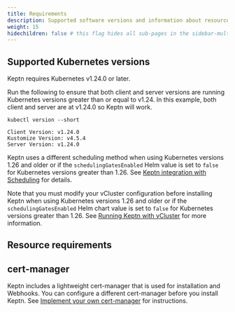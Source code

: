 ```yaml
---
title: Requirements
description: Supported software versions and information about resources required
weight: 15
hidechildren: false # this flag hides all sub-pages in the sidebar-multicard.html
---
```


## Supported Kubernetes versions

Keptn requires Kubernetes v1.24.0 or later.

Run the following to ensure that both client and server versions
are running Kubernetes versions greater than or equal to v1.24.
In this example, both client and server are at v1.24.0
so Keptn will work.

```shell
kubectl version --short
```

```shell
Client Version: v1.24.0
Kustomize Version: v4.5.4
Server Version: v1.24.0
```

Keptn uses a different scheduling method
when using Kubernetes versions 1.26 and older
or if the `schedulingGatesEnabled` Helm value is set to `false`
for Kubernetes versions greater than 1.26.
 See
[Keptn integration with Scheduling](../architecture/components/scheduler/)
for details.

Note that you must modify your vCluster configuration
before installing Keptn when using Kubernetes versions 1.26 and older
or if the `schedulingGatesEnabled` Helm chart value is set to `false`
for Kubernetes versions greater than 1.26.
 See
[Running Keptn with vCluster](install.md/#running-keptn-with-vcluster)
for more information.

## Resource requirements

## cert-manager

Keptn includes a lightweight cert-manager
that is used for installation and Webhooks.
You can configure a different cert-manager
before you install Keptn.
See [Implement your own cert-manager](../operate/cert-manager.md)
for instructions.
